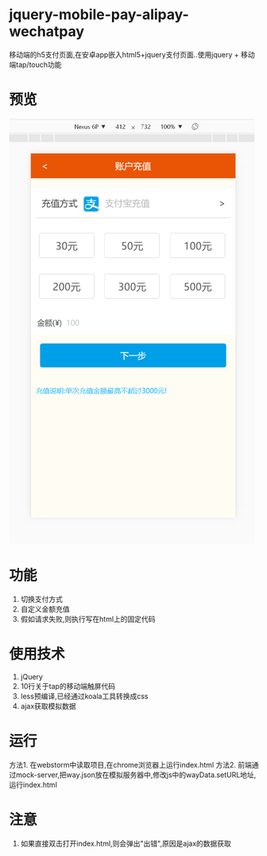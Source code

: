 # jquery-mobile-pay-alipay-wechatpay
移动端的h5支付页面,在安卓app嵌入html5+jquery支付页面..使用jquery + 移动端tap/touch功能
# 预览

![image](https://github.com/jackson567/jquery-mobile-pay-alipay-wechatpay/raw/master/sample.png)

# 功能

1. 切换支付方式
2. 自定义金额充值
3. 假如请求失败,则执行写在html上的固定代码

# 使用技术
1. jQuery
2. 10行关于tap的移动端触屏代码
3. less预编译,已经通过koala工具转换成css
4. ajax获取模拟数据

# 运行
方法1. 在webstorm中读取项目,在chrome浏览器上运行index.html
方法2. 前端通过mock-server,把way.json放在模拟服务器中,修改js中的wayData.setURL地址,运行index.html

# 注意
1. 如果直接双击打开index.html,则会弹出"出错",原因是ajax的数据获取
